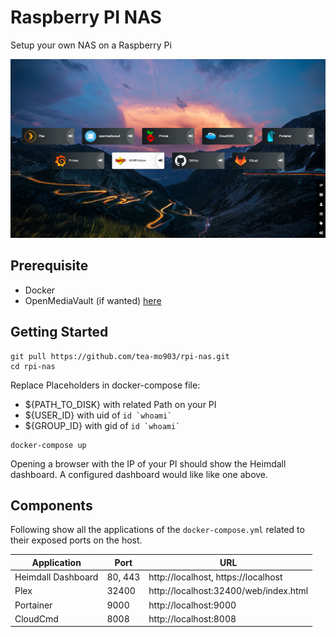 # Raspberry PI NAS
Setup your own NAS on a Raspberry Pi

![dashboard](dashboard.jpg)

## Prerequisite
- Docker
- OpenMediaVault (if wanted) [here](https://www.openmediavault.org/)

## Getting Started
```
git pull https://github.com/tea-mo903/rpi-nas.git
cd rpi-nas
```
Replace Placeholders in docker-compose file:
- ${PATH_TO_DISK} with related Path on your PI
- ${USER_ID} with uid of ``id `whoami` ``
- ${GROUP_ID} with gid of ``id `whoami` ``
```
docker-compose up
```
Opening a browser with the IP of your PI should show the Heimdall dashboard. A configured dashboard would like like one above.

## Components
Following show all the applications of the `docker-compose.yml` related to their exposed ports on the host.

| Application | Port | URL |
| ------------| ---- | --- |
| Heimdall Dashboard | 80, 443 | http://localhost, https://localhost |
| Plex | 32400 | http://localhost:32400/web/index.html |
| Portainer | 9000 | http://localhost:9000 |
| CloudCmd | 8008 | http://localhost:8008 |
